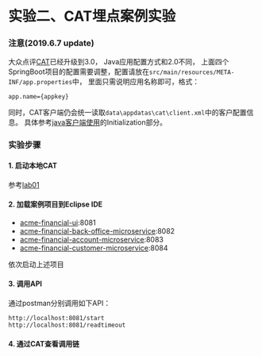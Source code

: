 实验二、CAT埋点案例实验
======

### 注意(2019.6.7 update)

大众点评[CAT](https://github.com/dianping/cat)已经升级到3.0， Java应用配置方式和2.0不同，
上面四个SpringBoot项目的配置需要调整，配置请放在`src/main/resources/META-INF/app.properties`中，
里面只需说明应用名称即可，格式：

`app.name={appkey}`

同时，CAT客户端仍会统一读取`data\appdatas\cat\client.xml`中的客户配置信息。
具体参考[java客户端使用](https://github.com/dianping/cat/tree/master/lib/java)的Initialization部分。

### 实验步骤

#### 1. 启动本地CAT

参考[lab01](../lab01)

#### 2. 加载案例项目到Eclipse IDE

* [acme-financial-ui](acme-financial-ui):8081
* [acme-financial-back-office-microservice](acme-financial-back-office-microservice):8082
* [acme-financial-account-microservice](acme-financial-account-microservice):8083
* [acme-financial-customer-microservice](acme-financial-customer-microservice):8084

依次启动上述项目

#### 3. 调用API

通过postman分别调用如下API：

```
http://localhost:8081/start
http://localhost:8081/readtimeout
```

#### 4. 通过CAT查看调用链
